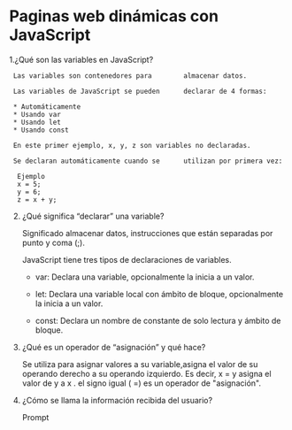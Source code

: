 # Paginas web dinámicas con JavaScript  

 1.¿Qué son las variables en JavaScript?   
 
     Las variables son contenedores para        almacenar datos.  
  
     Las variables de JavaScript se pueden      declarar de 4 formas:
    
     * Automáticamente
     * Usando var
     * Usando let
     * Usando const
 
     En este primer ejemplo, x, y, z son variables no declaradas.  
 
     Se declaran automáticamente cuando se      utilizan por primera vez:

      Ejemplo
      x = 5;
      y = 6;
      z = x + y;  
      
2. ¿Qué significa “declarar” una variable?

    Significado almacenar datos,               instrucciones que están separadas por      punto y coma (;).
   
    JavaScript tiene tres tipos de             declaraciones de variables.

   + var:
     Declara una variable, opcionalmente        la inicia a un valor.

   + let:
     Declara una variable local con ámbito      de bloque, opcionalmente la inicia a       un valor.

   + const:
     Declara un nombre de constante de          solo lectura y ámbito de bloque.

   
3. ¿Qué es un operador de “asignación” y       qué hace?

    Se utiliza para asignar valores a su       variable,asigna el valor de su             operando derecho a su operando             izquierdo. Es decir, x =     y asigna      el valor de y a x . el signo     igual     ( =) es un operador de                     "asignación".

4. ¿Cómo se llama la información recibida     del usuario?
   
   Prompt
